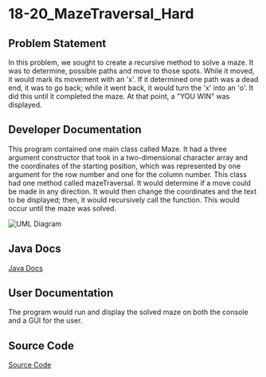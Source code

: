 # 18-20_MazeTraversal_Hard

## Problem Statement

In this problem, we sought to create a recursive method to solve a maze. It was to determine, possible paths and move to those spots. While it moved, it would mark its movement with an 'x'. If it determined one path was a dead end, it was to go back; while it went back, it would turn the 'x' into an 'o'. It did this until it completed the maze. At that point, a "YOU WIN" was displayed.

## Developer Documentation
This program contained one main class called Maze. It had a three argument constructor that took in a two-dimensional character array and the coordinates of the starting position, which was represented by one argument for the row number and one for the column number. This class had one method called mazeTraversal. It would determine if a move could be made in any direction. It would then change the coordinates and the text to be displayed; then, it would recursively call the function. This would occur until the maze was solved.

![UML Diagram](https://raw.githubusercontent.com/jjbiggins/18-20_MazeTraversal_Hard/master/doc/Maze.png)

## Java Docs
[Java Docs](http://localhost:8000/jjbiggins_swd/oral_exam2/18-20_MazeTraversal_Hard/doc/)

## User Documentation
The program would run and display the solved maze on both the console and a GUI for the user.

## Source Code
[Source Code](https://class-git.engineering.uiowa.edu/swd2017/jjbiggins_swd/tree/master/oral_exam2/18-20_MazeTraversal_Hard/src)
